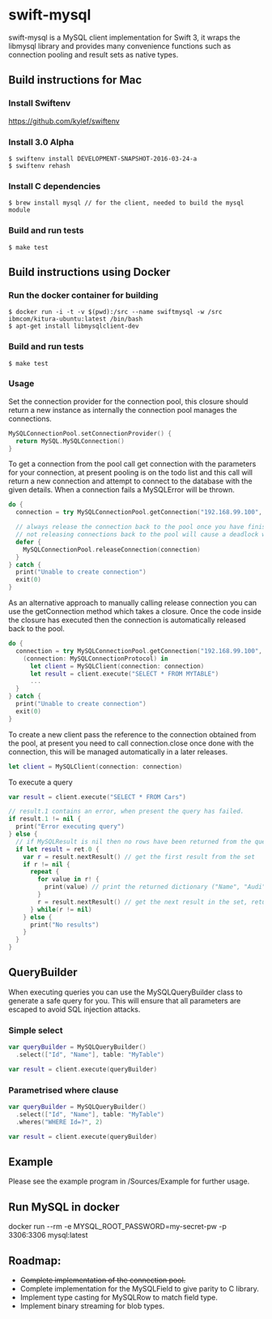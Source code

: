 # swift-mysql
swift-mysql is a MySQL client implementation for Swift 3, it wraps the libmysql library and provides many convenience functions such as connection pooling and result sets as native types.

## Build instructions for Mac
### Install Swiftenv
https://github.com/kylef/swiftenv

### Install 3.0 Alpha
```
$ swiftenv install DEVELOPMENT-SNAPSHOT-2016-03-24-a
$ swiftenv rehash
```

### Install C dependencies
```
$ brew install mysql // for the client, needed to build the mysql module
```

### Build and run tests
```
$ make test
```

## Build instructions using Docker
### Run the docker container for building
```
$ docker run -i -t -v $(pwd):/src --name swiftmysql -w /src ibmcom/kitura-ubuntu:latest /bin/bash  
$ apt-get install libmysqlclient-dev
```

### Build and run tests
```
$ make test
```

### Usage
Set the connection provider for the connection pool, this closure should return a new instance as internally the connection pool manages the connections.
```swift
MySQLConnectionPool.setConnectionProvider() {
  return MySQL.MySQLConnection()
}
```

To get a connection from the pool call get connection with the parameters for your connection, at present pooling is on the todo list and this call will return a new connection and attempt to connect to the database with the given details.  When a connection fails a MySQLError will be thrown.
```swift
do {
  connection = try MySQLConnectionPool.getConnection("192.168.99.100", user: "root", password: "my-secret-pw", database: "mydatabase")!

  // always release the connection back to the pool once you have finished with it,  
  // not releasing connections back to the pool will cause a deadlock when all connections are in use.
  defer {
    MySQLConnectionPool.releaseConnection(connection)
  }
} catch {
  print("Unable to create connection")
  exit(0)
}
```

As an alternative approach to manually calling release connection you can use the getConnection method which takes a closure.  Once the code inside the closure has executed then the connection is automatically released back to the pool.
```swift
do {
  connection = try MySQLConnectionPool.getConnection("192.168.99.100", user: "root", password: "my-secret-pw", port: 3306, database: "test") {
    (connection: MySQLConnectionProtocol) in
      let client = MySQLClient(connection: connection)
      let result = client.execute("SELECT * FROM MYTABLE")
      ...
  }
} catch {
  print("Unable to create connection")
  exit(0)
}
```

To create a new client pass the reference to the connection obtained from the pool, at present you need to call connection.close once done with the connection, this will be managed automatically in a later releases.
```swift
let client = MySQLClient(connection: connection)
```

To execute a query
```swift
var result = client.execute("SELECT * FROM Cars")

// result.1 contains an error, when present the query has failed.
if result.1 != nil {
  print("Error executing query")
} else {
  // if MySQLResult is nil then no rows have been returned from the query.
  if let result = ret.0 {
    var r = result.nextResult() // get the first result from the set
    if r != nil {
      repeat {
        for value in r! {
          print(value) // print the returned dictionary ("Name", "Audi"), ("Price", "52642"), ("Id", "1")
        }
        r = result.nextResult() // get the next result in the set, returns nil when no more records are available.
      } while(r != nil)
    } else {
      print("No results")
    }
  }
}
```

## QueryBuilder
When executing queries you can use the MySQLQueryBuilder class to generate a safe query for you.  This will ensure that all parameters are escaped to avoid SQL injection attacks.

### Simple select
```swift
var queryBuilder = MySQLQueryBuilder()
  .select(["Id", "Name"], table: "MyTable")

var result = client.execute(queryBuilder)
```

### Parametrised where clause
```swift
var queryBuilder = MySQLQueryBuilder()
  .select(["Id", "Name"], table: "MyTable")
  .wheres("WHERE Id=?", 2)

var result = client.execute(queryBuilder)
```

## Example
Please see the example program in /Sources/Example for further usage.


## Run MySQL in docker
docker run --rm -e MYSQL_ROOT_PASSWORD=my-secret-pw -p 3306:3306 mysql:latest

## Roadmap:
- ~~Complete implementation of the connection pool.~~
- Complete implementation for the MySQLField to give parity to C library.
- Implement type casting for MySQLRow to match field type.
- Implement binary streaming for blob types.
